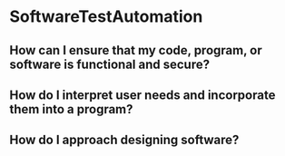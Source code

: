 # SoftwareTestAutomation
## How can I ensure that my code, program, or software is functional and secure?

## How do I interpret user needs and incorporate them into a program?

## How do I approach designing software?
